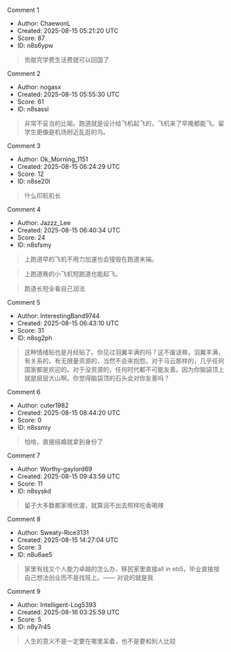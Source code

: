 Comment 1

- Author: ChaewonL
- Created: 2025-08-15 05:21:20 UTC
- Score: 87
- ID: n8s6ypw

> 贡献完学费生活费就可以回国了

Comment 2

- Author: nogasx
- Created: 2025-08-15 05:55:30 UTC
- Score: 61
- ID: n8sassl

> 非常不妥当的比喻。跑道就是设计给飞机起飞的，飞机来了早晚都能飞。留学生更像是机场附近乱逛的鸟。

Comment 3

- Author: Ok_Morning_1151
- Created: 2025-08-15 06:24:29 UTC
- Score: 12
- ID: n8se20l

> 什么印航机长

Comment 4

- Author: Jazzz_Lee
- Created: 2025-08-15 06:40:34 UTC
- Score: 24
- ID: n8sfsmy

> 上跑道早的飞机不用力加速也会撞毁在跑道末端。

> 上跑道晚的小飞机短跑道也能起飞。

> 跑道长短全看自己润法

Comment 5

- Author: InterestingBand9744
- Created: 2025-08-15 06:43:10 UTC
- Score: 31
- ID: n8sg2ph

> 这种情绪贴也是月经贴了。你见过羽翼丰满的吗？这不废话嘛，羽翼丰满，有关系的，有无限量资源的，当然不会来抱怨。对于马云那样的，几乎任何国家都是欢迎的。对于没资源的，任何时代都不可能友善。因为你脑袋顶上就是层层大山啊。你觉得脑袋顶的石头会对你友善吗？

Comment 6

- Author: cuter1982
- Created: 2025-08-15 08:44:20 UTC
- Score: 0
- ID: n8ssmiy

> 怕啥，直接结婚就拿到身份了

Comment 7

- Author: Worthy-gaylord69
- Created: 2025-08-15 09:43:59 UTC
- Score: 11
- ID: n8syskd

> 留子大多数都家境优渥，就算润不出去照样吃香喝辣

Comment 8

- Author: Sweaty-Rice3131
- Created: 2025-08-15 14:27:04 UTC
- Score: 3
- ID: n8u6ae5

> 家里有钱又个人能力卓越的怎么办，移民家里直接all in eb5，毕业直接按自己想法创业而不是找班上。—— 对说的就是我

Comment 9

- Author: Intelligent-Log5393
- Created: 2025-08-16 03:25:59 UTC
- Score: 5
- ID: n8y7r45

> 人生的意义不是一定要在哪里呆着，也不是要和别人比较
